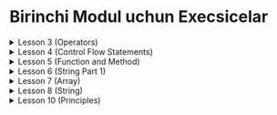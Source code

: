 # Birinchi Modul uchun Execsicelar

<details>
<summary>Lesson 3 (Operators)</summary>

* 23 va 45 sonlar teng yoki yo'qligini tekshirish dasturini yozing.
* 7 ni 5chi darajasini ekran chaqizuvchi dasturini yozing.
* a va b o'zgaruvchilarni qaysi biri katta ekanligini aniqlovchi dastur. Agar qaysi biri katta usha o'zgaruvchini
  ekranga chiqaring.

</details>

<details>
<summary>Lesson 4 (Control Flow Statements)</summary>

# If

* Butun son berilgan, Agar berilgan butun son musbat bo'lsa, 1ga oshirilsin, aks holda o'zgartirilmasin.
* Butun son berilgan, Agar berilgan butun son musbat bo'lsa, 1ga oshirilsin, aks 2 ga kamaytiring.
* Butun son berilgan, Agar berilgan butun son musbat bo'lsa, 1ga oshirilsin, aks 2 ga kamaytiring. Agar 0 ga teng bo'lsa
  10 ga o'zgartirilsin. Hosil bo'lgan sonni ekranga chiqaruvchi dastur yozing.
* 3ta son berilgan ular orasida nechta musbat son borligini aniqlovchi dastur yozing.
* 2ta son berilgan ularni orasida qaysi bir katta ekanligini aniqlovchi dastur yozing.
* 3ta son berilgan ularni orasida qaysi bir kichik ekanligini aniqlovchi dastur yozing.
* 3ta son berilgan. Shu sonlarning yig'indisi eng katta bo'lgan 2tasini ekranga chiqaruvchi dastur yozing.

# Switch

* 1-7 gacha bo'lgan butun sonlar berilgan. Kiritilgan songa mos ravishda hafta kuni so'zda ifodalovchi dastur yozing.
* k butun son berilgan. Baho natijalarni chiqaruvchi dastur yozing. (1-yomon, 2-qoniqarsiz, 3-qoniqarli, 4-yaxshi,
  5-a'lo) k 1-5 oralig'ida bo'lmasa 'xato' deb chiqarilsin.
* Oy raqami berilgan. Kiritilgan oy qaysi faslga tegishli ekanligini chiqaruvchi dastur yozing.
* Oy raqam berilgan. Shu oyda nechta kun borligini aniqlovchi dastur yozing.
* 100-999 gacha oraliqdagi sonlarni so'zlarda ifodalovchi dastur yozing(masalan: 123 - 'bir yuz yigirma uch')

# Loops

* n butun son berilgan (n > 0). Quyidagi yig'indini hisoblovchi dastur yozing.
    * s = 1 + 1/2 + 1/3 + ... + 1/n
* bir kg konfetning narxi berilgan (haqiqiy son). 1, 2, ... 10 kg konfet narxini chiqaruvchi dastur yozing.
* a va b butun sonlari berilgan (a < b). a dan b gacha bo'lgan barcha butun sonlar yig'indisini chiqaruvchi dastur
  yozing
* n butun son va a haqiqiy soni berilgan. (n > 0). bitta skildan foydalanib quyidagi a ning 1dan n gacha bo'lgan barcha
  darajalarni chiqaruvchi va yig'indini hisoblovchi dastur yozing.
    * 1 + a + a² + a³ + ... aN

</details>

<details>
<summary>Lesson 5 (Function and Method)</summary>

# Method

* 2ta soni qo'shib result qaytaradigan method yozing.
* 2ta soni ko'paytirib result qaytaradigan method yozing.
* Ixtiyoriy soni 3chi darajasini hisoblovchi method yozing.
* 2ta soni qiymatni almashtiruvchi funksiya yozing.

# Recursion

* kiritilgan sonni factorialni qayataradigan method yozing.
* recursiyadan foydalanib soni power topadigan method yozing.
* recursiyadan foydalanib sonni fibonaccisini topadigan method yozing.
* recursiyadan foydalanib berilgan sonda nechta 8 raqami borligini aniqlaydigan method yozing.

</details>

<details>
<summary>Lesson 6 (String Part 1)</summary>

# String

* 2ta string berilgan, a va b, ularni abba tartibda birlashtirib result qaytaradigan method yozing.
* String berilgan, uning birinchi 2ta belgisini tuzilgan string qaytaradigan method yozing. Misol "Hello" -> "He".
  Agar string 2da kichik yoki teng bo'lsa nma berilgan bo'lsa shuni qaytaring.
* String berilgan, stringni dastlabki 2ta belgisidan 3ta nusxasidan iborat yangi string qaytaring. Misol "Hello" -> "
  HeHeHe". Agar string length 2tadan kam bo'lsa, berilgan string 3ta nusxasidan iborat yangi string qaytaring. Misol ->
  "H" -> "HHH".
* String berilgan, string oxiri "ly" bilan tugasa, true qiymatini qaytaring.
* String berilga, Agar berilgan stringda "bob" qatori bo'lsa, lekin o'rtadagi "o" belgisi istalgan belgi bo'lishi
  mumkin. Ushbu casega mos kelsa true qaytaring.
    * "abcbob" -> true
    * "b9b" -> true
    * "bac" -> false

</details>

<details>
<summary>Lesson 7 (Array)</summary>

* n natural son berilgan. 2 sonining dastlabki n ta darajasidan tashkil topgan massiv hosil qiling va elementlarni
  chiqaring. (1, 2, 4, 8 ...)
* n ta elementdan tashkil topgan array berilgan. Uning elementlarini taskari tartibda chiqaruvchi dastur yozing.
* n ta elementdan tashkil topgan array berilgan. Array elementlarini orasidan toqlarini boshqa arrayga yig'ib ekranga
  chiqaruvchi dastur yozing.
* n ta elementdan tashkil topgan array berilgan. Array elementlarini orasidan juftlarini boshqa arrayga yig'ib ekranga
  chiqaruvchi dastur yozing.
* n ta elementdan tashkil topgan array berilgan. Arraydagi eng katta soni topib ekranga chiqazuvchi dastur yozing.
* n ta elementdan tashkil topgan array berilgan. Arraydagi eng kichikina soni topib ekranga chiqazuvchi dastur yozing.
* n ta elementdan tashkil topgan array berilgan. Arraydagi elementlar orasidan oxirgi local maksimum elementni indeksini
  chiqaruvchi dastur yozing. Local maksimum - o'ng va chap qo'shnisidan katta bo'lgan element.
* n ta elementdan tashkil topgan array berilgan. Arrayda qatnashgan sonlardan faqat bittadan chiqaruvchi dastur yozing.
    * Berilgan massiv: 7 4 2 3 1 4 5 2 4 7
    * Result: 7 4 2 3 1 5

</details>

<details>
<summary>Lesson 8 (String)</summary>

* Berilgan stringning istalgan joyida "code" qatori necha marta paydo bo'lishini qaytaring countni qaaytaring, bundan
  mustasno, biz "d" uchun har qanday harfni qabul qilamiz, shuning uchun "enish" va "cooe" ni hisoblang.
    * aaacodebbb -> 1
    * codexxcode -> 2
    * cozexxcope -> 2
* String berilgan bo'lsa, asl nusxadagi har bir belgi uchun 2ta belgi bo'lgan string qaytaring
    * The -> "TThhee"
    * AAbb -> "AAAAbbbb"
    * Hi-There -> "HHii--TThheerree"
* Berilgan Stringdan necha marta "hi" nechta marta qatnashgan qaytaradigan dastur yozing.
    * abc hi ho -> 1
    * ABChi hi -> 2
    * hihi -> 2

</details>

<details>
<summary>Lesson 10 (Principles)</summary>

* KISS principle ga bitta mos keladigan dastur yozing.
* DRY principle ga bitta mos keladigan dastur yozing.
* bitta kichikroq dastur yozib ushbu dastur uchun Documentatsiya yozing.

</details>







